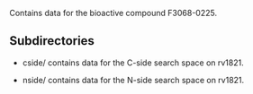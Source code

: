 Contains data for the bioactive compound F3068-0225.

## Subdirectories

- cside/ contains data for the C-side search space on rv1821.

- nside/ contains data for the N-side search space on rv1821.

